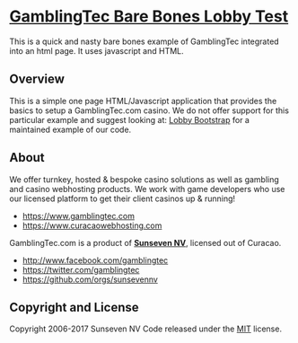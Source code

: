 # [GamblingTec Bare Bones Lobby Test](https://www.gamblingtec.com)

This is a quick and nasty bare bones example of GamblingTec integrated into an html page. It uses javascript and HTML.

## Overview

This is a simple one page HTML/Javascript application that provides the basics to setup a GamblingTec.com casino. We do not
offer support for this particular example and suggest looking at: [Lobby Bootstrap](https://github.com/sunsevennv/gamblingtec-code-samples/tree/master/lobby-bootstrap)
for a maintained example of our code.

## About

We offer turnkey, hosted & bespoke casino solutions as well as gambling and casino webhosting products. We work with game
developers who use our licensed platform to get their client casinos up & running!

* https://www.gamblingtec.com
* https://www.curacaowebhosting.com

GamblingTec.com is a product of **[Sunseven NV](https://www.sunseven-nv.com)**, licensed out of Curacao.

* http://www.facebook.com/gamblingtec
* https://twitter.com/gamblingtec
* https://github.com/orgs/sunsevennv

## Copyright and License

Copyright 2006-2017 Sunseven NV Code released under the [MIT](https://github.com/BlackrockDigital/startbootstrap-creative/blob/gh-pages/LICENSE) license.
